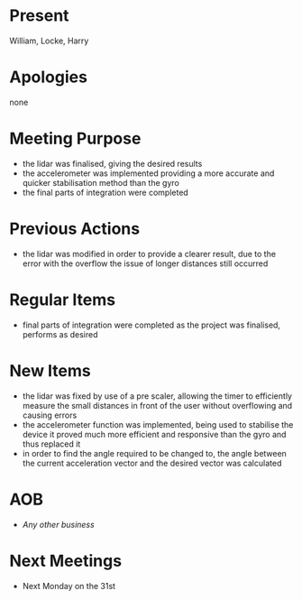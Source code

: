 # Present

William, Locke, Harry

# Apologies

none

# Meeting Purpose

- the lidar was finalised, giving the desired results
- the accelerometer was implemented providing a more accurate and quicker stabilisation method than the gyro
- the final parts of integration were completed

# Previous Actions

- the lidar was modified in order to provide a clearer result, due to the error with the overflow the issue of longer distances still occurred

# Regular Items

- final parts of integration were completed as the project was finalised, performs as desired

# New Items

- the lidar was fixed by use of a pre scaler, allowing the timer to efficiently measure the small distances in front of the user without overflowing and causing errors
- the accelerometer function was implemented, being used to stabilise the device it proved much more efficient and responsive than the gyro and thus replaced it
- in order to find the angle required to be changed to, the angle between the current acceleration vector and the desired vector was calculated

# AOB

- _Any other business_

# Next Meetings

- Next Monday on the 31st
